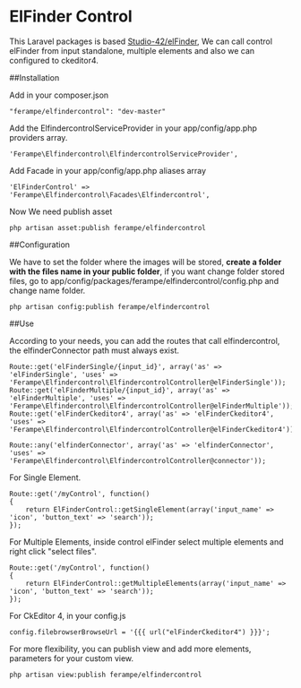 ElFinder Control
===============

This Laravel packages is based [Studio-42/elFinder](https://github.com/Studio-42/elFinder), We can call control elFinder 
from input standalone, multiple elements and also we can configured to ckeditor4.

##Installation

Add in your composer.json

```
"ferampe/elfindercontrol": "dev-master"
```

Add the ElfindercontrolServiceProvider in your app/config/app.php providers array.

```
'Ferampe\Elfindercontrol\ElfindercontrolServiceProvider',
```

Add Facade in your app/config/app.php aliases array

```
'ElFinderControl' => 'Ferampe\Elfindercontrol\Facades\Elfindercontrol',
```

Now We need publish asset

```
php artisan asset:publish ferampe/elfindercontrol
```

##Configuration

We have to set the folder where the images will be stored, **create a folder with the files name in your public folder**, if you want change folder stored files, go to app/config/packages/ferampe/elfindercontrol/config.php and change name folder.

```
php artisan config:publish ferampe/elfindercontrol
```

##Use

According to your needs, you can add the routes that call elfindercontrol, the elfinderConnector path must always exist.

```
Route::get('elFinderSingle/{input_id}', array('as' => 'elFinderSingle', 'uses' => 'Ferampe\Elfindercontrol\ElfindercontrolController@elFinderSingle'));
Route::get('elFinderMultiple/{input_id}', array('as' => 'elFinderMultiple', 'uses' => 'Ferampe\Elfindercontrol\ElfindercontrolController@elFinderMultiple'));
Route::get('elFinderCkeditor4', array('as' => 'elFinderCkeditor4', 'uses' => 'Ferampe\Elfindercontrol\ElfindercontrolController@elFinderCkeditor4'));

Route::any('elfinderConnector', array('as' => 'elfinderConnector', 'uses' => 'Ferampe\Elfindercontrol\ElfindercontrolController@connector'));

```

For Single Element.

```
Route::get('/myControl', function() 
{
    return ElFinderControl::getSingleElement(array('input_name' => 'icon', 'button_text' => 'search'));
});
```

For Multiple Elements, inside control elFinder select multiple elements and right click "select files".

```
Route::get('/myControl', function() 
{
    return ElFinderControl::getMultipleElements(array('input_name' => 'icon', 'button_text' => 'search'));
});
```

For CkEditor 4, in your config.js

```
config.filebrowserBrowseUrl = '{{{ url("elFinderCkeditor4") }}}';
```

For more flexibility, you can publish view and add more elements, parameters for your custom view.

```
php artisan view:publish ferampe/elfindercontrol
```
